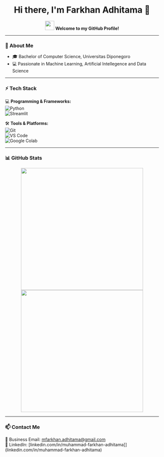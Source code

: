 <h1 align="center">Hi there, I'm Farkhan Adhitama 👋</h1>

<p align="center">
  <img src="https://media.giphy.com/media/hvRJCLFzcasrR4ia7z/giphy.gif" width="30px"/>
  <b>Welcome to my GitHub Profile!</b>
</p>

---

### 🚀 About Me  
- 🎓 Bachelor of Computer Science, Universitas Diponegoro  
- 💻 Passionate in Machine Learning, Artificial Intellegence and Data Science  

---

### ⚡ Tech Stack  
💻 **Programming & Frameworks:**  
![Python](https://img.shields.io/badge/Python-3776AB?style=for-the-badge&logo=python&logoColor=white)  
![Streamlit](https://img.shields.io/badge/Streamlit-FF4B4B?style=for-the-badge&logo=streamlit&logoColor=white)  

🛠 **Tools & Platforms:**  
![Git](https://img.shields.io/badge/Git-F05032?style=for-the-badge&logo=git&logoColor=white)  
![VS Code](https://img.shields.io/badge/VSCode-007ACC?style=for-the-badge&logo=visual-studio-code&logoColor=white)  
![Google Colab](https://img.shields.io/badge/Google%20Colab-F9AB00?style=for-the-badge&logo=google-colab&logoColor=white)  

---

### 📊 GitHub Stats  
<p align="center">
  <img src="https://github-readme-stats.vercel.app/api?username=farkhanAdhitama&show_icons=true&theme=tokyonight" width="400"/>
  <img src="https://github-readme-streak-stats.herokuapp.com/?user=farkhanAdhitama&theme=tokyonight" width="400"/>
</p>

---

### 📫 Contact Me  
📩 Business Email: [mfarkhan.adhitama@gmail.com](mailto:mfarkhan.adhitama@gmail.com)  
🔗 LinkedIn: [linkedin.com/in/muhammad-farkhan-adhitama]](linkedin.com/in/muhammad-farkhan-adhitama)  
